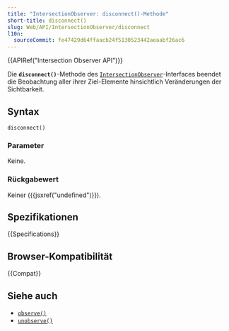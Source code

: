 ```yaml
---
title: "IntersectionObserver: disconnect()-Methode"
short-title: disconnect()
slug: Web/API/IntersectionObserver/disconnect
l10n:
  sourceCommit: fe47429d64ffaacb24f5130523442aeaabf26ac6
---
```


{{APIRef("Intersection Observer API")}}

Die **`disconnect()`**-Methode des [`IntersectionObserver`](/de/docs/Web/API/IntersectionObserver)-Interfaces beendet die Beobachtung aller ihrer Ziel-Elemente hinsichtlich Veränderungen der Sichtbarkeit.

## Syntax

```js-nolint
disconnect()
```

### Parameter

Keine.

### Rückgabewert

Keiner ({{jsxref("undefined")}}).

## Spezifikationen

{{Specifications}}

## Browser-Kompatibilität

{{Compat}}

## Siehe auch

- [`observe()`](/de/docs/Web/API/IntersectionObserver/observe)
- [`unobserve()`](/de/docs/Web/API/IntersectionObserver/unobserve)
